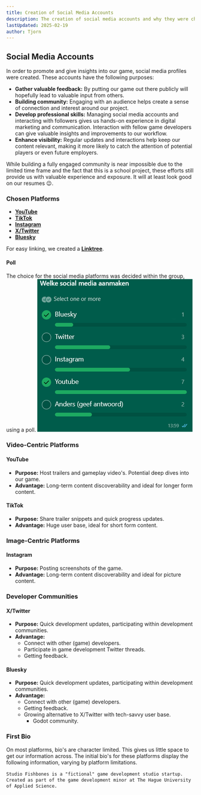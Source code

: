 ```yaml
---
title: Creation of Social Media Accounts
description: The creation of social media accounts and why they were chosen.
lastUpdated: 2025-02-19
author: Tjorn
---
```


## Social Media Accounts

In order to promote and give insights into our game, social media profiles were created. These accounts have the following purposes:

- **Gather valuable feedback:** By putting our game out there publicly will hopefully lead to valuable input from others.
- **Building community:** Engaging with an audience helps create a sense of connection and interest around our project.
- **Develop professional skills:** Managing social media accounts and interacting with followers gives us hands-on experience in digital marketing and communication. Interaction with fellow game developers can give valuable insights and improvements to our workflow.
- **Enhance visibility:** Regular updates and interactions help keep our content relevant, making it more likely to catch the attention of potential players or even future employers.

While building a fully engaged community is near impossible due to the limited time frame and the fact that this is a school project, these efforts still provide us with valuable experience and exposure. It will at least look good on our resumes 😉.

### Chosen Platforms

- [**YouTube**](https://www.youtube.com/@studiofishbones)
- [**TikTok**](https://www.tiktok.com/@studiofishbones)
- [**Instagram**](https://www.instagram.com/studiofishbones)
- [**X/Twitter**](https://x.com/StudioFishbones)
- [**Bluesky**](https://bsky.app/profile/studiofishbones.com)

For easy linking, we created a [**Linktree**](https://linktr.ee/studiofishbones).

#### Poll

The choice for the social media platforms was decided within the group, using a poll.
![Social media creation poll](../../../assets/social_media/social_media_creation_poll.png)

### Video-Centric Platforms

#### YouTube

- **Purpose:** Host trailers and gameplay video's. Potential deep dives into our game.
- **Advantage:** Long-term content discoverability and ideal for longer form content.

#### TikTok

- **Purpose:** Share trailer snippets and quick progress updates.
- **Advantage:** Huge user base, ideal for short form content.

### Image-Centric Platforms

#### Instagram

- **Purpose:** Posting screenshots of the game.
- **Advantage:** Long-term content discoverability and ideal for picture content.

### Developer Communities

#### X/Twitter

- **Purpose:** Quick development updates, participating within development communities.
- **Advantage:**
  - Connect with other (game) developers.
  - Participate in game development Twitter threads.
  - Getting feedback.

#### Bluesky

- **Purpose:** Quick development updates, participating within development communities.
- **Advantage:**
  - Connect with other (game) developers.
  - Getting feedback.
  - Growing alternative to X/Twitter with tech-savvy user base.
    - Godot community.

### First Bio

On most platforms, bio's are character limited. This gives us little space to get our information across. The initial bio's for these platforms display the following information, varying by platform limitations.

```
Studio Fishbones is a "fictional" game development studio startup.
Created as part of the game development minor at The Hague University of Applied Science.
```
